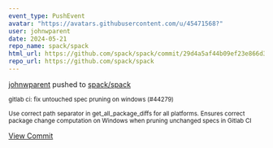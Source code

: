 ```yaml
---
event_type: PushEvent
avatar: "https://avatars.githubusercontent.com/u/45471568?"
user: johnwparent
date: 2024-05-21
repo_name: spack/spack
html_url: https://github.com/spack/spack/commit/29d4a5af44b09ef23e866d38e8015400ea1d7fd9
repo_url: https://github.com/spack/spack
---
```


<a href='https://github.com/johnwparent' target='_blank'>johnwparent</a> pushed to <a href='https://github.com/spack/spack' target='_blank'>spack/spack</a>

<small>gitlab ci: fix untouched spec pruning on windows (#44279)

Use correct path separator in get_all_package_diffs for all platforms.
Ensures correct package change computation on Windows when pruning unchanged specs in Gitlab CI</small>

<a href='https://github.com/spack/spack/commit/29d4a5af44b09ef23e866d38e8015400ea1d7fd9' target='_blank'>View Commit</a>